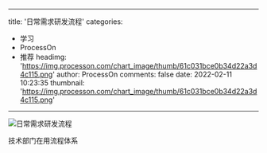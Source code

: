 
---
title: '日常需求研发流程'
categories: 
 - 学习
 - ProcessOn
 - 推荐
headimg: 'https://img.processon.com/chart_image/thumb/61c031bce0b34d22a3d4c115.png'
author: ProcessOn
comments: false
date: 2022-02-11 10:23:35
thumbnail: 'https://img.processon.com/chart_image/thumb/61c031bce0b34d22a3d4c115.png'
---

<div>   
<img class="thumb" alt="日常需求研发流程" src="https://img.processon.com/chart_image/thumb/61c031bce0b34d22a3d4c115.png" referrerpolicy="no-referrer">
<p>技术部门在用流程体系</p>  
</div>
            